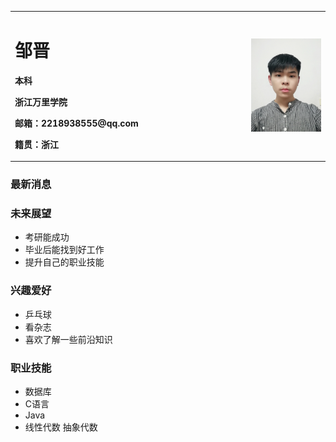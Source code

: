 
<table border="0">
  <tr>
    <td width="75%">
      <h1>邹晋</h1>
      <p><b>本科</b></p>
      <p><b>浙江万里学院</b></p>
      <p><b>邮箱：2218938555@qq.com</b></p>
      <p><b>籍贯：浙江
    </td>
    <td width="25%">
      <img src="/123.jpg" width="100%">    
    </td>
  </tr>
</table>

### 最新消息

### 未来展望
- 考研能成功
- 毕业后能找到好工作
- 提升自己的职业技能

### 兴趣爱好
- 乒乓球
- 看杂志
- 喜欢了解一些前沿知识

### 职业技能
- 数据库
- C语言
- Java
- 线性代数 抽象代数
